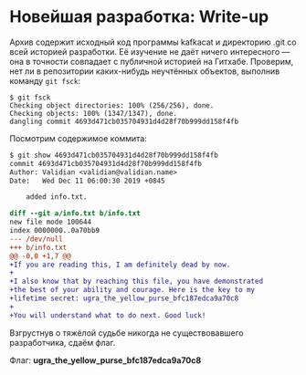 # Новейшая разработка: Write-up

Архив содержит исходный код программы kafkacat и директорию .git со всей историей разработки. Её изучение не даёт ничего интересного — она в точности совпадает с публичной историей на Гитхабе. Проверим, нет ли в репозитории каких-нибудь неучтённых объектов, выполнив команду `git fsck`:

```
$ git fsck
Checking object directories: 100% (256/256), done.
Checking objects: 100% (1347/1347), done.
dangling commit 4693d471cb035704931d4d28f70b999dd158f4fb
```

Посмотрим содержимое коммита:

```diff
$ git show 4693d471cb035704931d4d28f70b999dd158f4fb
commit 4693d471cb035704931d4d28f70b999dd158f4fb
Author: Validian <validian@validian.name>
Date:   Wed Dec 11 06:00:30 2019 +0845

    added info.txt.

diff --git a/info.txt b/info.txt
new file mode 100644
index 0000000..0a70bb9
--- /dev/null
+++ b/info.txt
@@ -0,0 +1,7 @@
+If you are reading this, I am definitely dead by now.
+
+I also know that by reaching this file, you have demonstrated
+the best of your ability and courage. Here is the key to my
+lifetime secret: ugra_the_yellow_purse_bfc187edca9a70c8
+
+You will understand what to do next. Good luck!
```

Взгрустнув о тяжёлой судьбе никогда не существовавшего разработчика, сдаём флаг.

Флаг: **ugra_the_yellow_purse_bfc187edca9a70c8**
